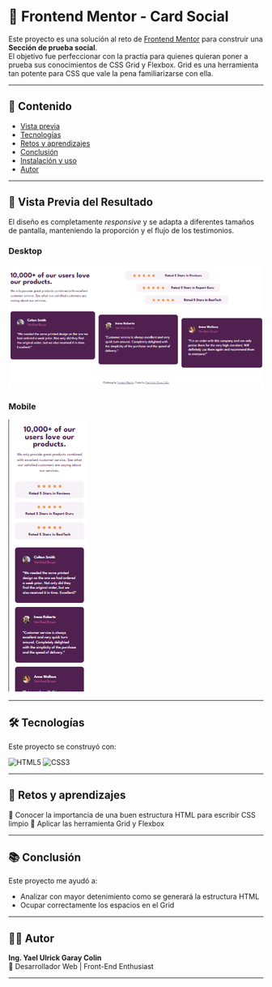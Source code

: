 # 📱 Frontend Mentor - Card Social

Este proyecto es una solución al reto de [Frontend Mentor](https://www.frontendmentor.io/challenges/social-proof-section-6e0qTv_bA) para construir una **Sección de prueba social**.  
El objetivo fue perfeccionar con la practia para quienes quieran poner a prueba sus conocimientos de CSS Grid y Flexbox. Grid es una herramienta tan potente para CSS que vale la pena familiarizarse con ella.

---

## 📑 Contenido

- [Vista previa](#vista-previa)
- [Tecnologías](#tecnologías)
- [Retos y aprendizajes](#retos-y-aprendizajes)
- [Conclusión](#conclusión)
- [Instalación y uso](#instalación-y-uso)
- [Autor](#autor)

---

## 🚀 Vista Previa del Resultado

El diseño es completamente _responsive_ y se adapta a diferentes tamaños de pantalla, manteniendo la proporción y el flujo de los testimonios.

### Desktop

![Vista previa del proyecto en escritorio](images/Resultado.png)

### Mobile

![Vista previa del proyecto en móvil](images/Resultado-mobile.png)

---

## 🛠️ Tecnologías

Este proyecto se construyó con:

![HTML5](https://img.shields.io/badge/HTML5-E34F26?style=for-the-badge&logo=html5&logoColor=white)
![CSS3](https://img.shields.io/badge/CSS3-1572B6?style=for-the-badge&logo=css3&logoColor=white)

---

## 🚀 Retos y aprendizajes

🔹 Conocer la importancia de una buen estructura HTML para escribir CSS limpio
🔹 Aplicar las herramienta Grid y Flexbox

---

## 📚 Conclusión

Este proyecto me ayudó a:

- Analizar con mayor detenimiento como se generará la estructura HTML
- Ocupar correctamente los espacios en el Grid

---

## 👨‍💻 Autor

**Ing. Yael Ulrick Garay Colin**  
💼 Desarrollador Web | Front-End Enthusiast

---
